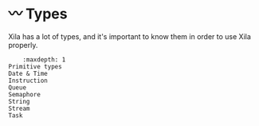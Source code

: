# 〰️ Types

Xila has a lot of types, and it's important to know them in order to use Xila properly.

```{toctree}
    :maxdepth: 1
Primitive types
Date & Time
Instruction
Queue
Semaphore
String
Stream
Task
```